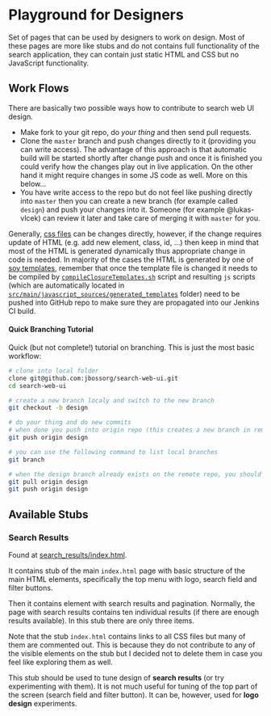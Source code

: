 # Playground for Designers

Set of pages that can be used by designers to work on design. Most of these pages are more like stubs and do not contains full functionality of the search application, they can contain just static HTML and CSS but no JavaScript functionality.

## Work Flows

There are basically two possible ways how to contribute to search web UI design.

- Make fork to your git repo, do _your thing_ and then send pull requests.
- Clone the `master` branch and push changes directly to it (providing you can write access). The advantage of this approach is that automatic build will be started shortly after change push and once it is finished you could verify how the changes play out in live application. On the other hand it might require changes in some JS code as well. More on this below...
- You have write access to the repo but do not feel like pushing directly into `master` then you can create a new branch (for example called `design`) and push your changes into it. Someone (for example @lukas-vlcek) can review it later and take care of merging it with `master` for you.

Generally, [css files][css_files] can be changes directly, however, if the change requires update of HTML (e.g. add new element, class, id, …) then keep in mind that most of the HTML is generated dynamically thus appropriate change in code is needed. In majority of the cases the HTML is generated by one of [soy templates][soy_templates], remember that once the template file is changed it needs to be compiled by [`compileClosureTemplates.sh`][compileClosureTemplates.sh] script and resulting `js` scripts (which are automatically located in [`src/main/javascript_sources/generated_templates`][generated_templates] folder) need to be pushed into GitHub repo to make sure they are propagated into our Jenkins CI build.

#### Quick Branching Tutorial

Quick (but not complete!) tutorial on branching. This is just the most basic workflow:

```sh
# clone into local folder
clone git@github.com:jbossorg/search-web-ui.git
cd search-web-ui

# create a new branch localy and switch to the new branch
git checkout -b design

# do your thing and do new commits
# when done you push into origin repo (this creates a new branch in remote repo)
git push origin design

# you can use the following command to list local branches
git branch

# when the design branch already exists on the remote repo, you should first pull form it and the push:
git pull origin design
git push origin design

```

[css_files]: ../css
[soy_templates]: ../../../main/soy_templates
[compileClosureTemplates.sh]: ../../../../compileClosureTemplates.sh
[generated_templates]: ../../javascript_source/generated_templates

## Available Stubs

### Search Results

Found at [search_results/index.html](./search_results/index.html).

It contains stub of the main `index.html` page with basic structure of the main HTML elements, specifically the top menu with logo, search field and filter buttons.

Then it contains element with search results and pagination. Normally, the page with search results contains ten individual results (if there are enough results available). In this stub there are only three items.

Note that the stub `index.html` contains links to all CSS files but many of them are commented out. This is because they do not contribute to any of the visible elements on the stub but I decided not to delete them in case you feel like exploring them as well.

This stub should be used to tune design of **search results** (or try experimenting with them). It is not much useful for tuning of the top part of the screen (search field and filter button). It can be, however, used for **logo design** experiments.
